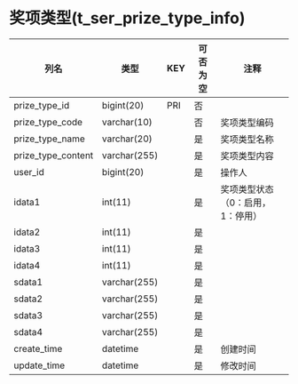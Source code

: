 # 奖项类型(t_ser_prize_type_info)
| 列名   | 类型   | KEY  | 可否为空 | 注释   |
| ---- | ---- | ---- | ---- | ---- |
|prize_type_id|bigint(20)|PRI|否||
|prize_type_code|varchar(10)||否|奖项类型编码|
|prize_type_name|varchar(20)||是|奖项类型名称|
|prize_type_content|varchar(255)||是|奖项类型内容|
|user_id|bigint(20)||是|操作人|
|idata1|int(11)||是|奖项类型状态（0：启用，1：停用）|
|idata2|int(11)||是||
|idata3|int(11)||是||
|idata4|int(11)||是||
|sdata1|varchar(255)||是||
|sdata2|varchar(255)||是||
|sdata3|varchar(255)||是||
|sdata4|varchar(255)||是||
|create_time|datetime||是|创建时间|
|update_time|datetime||是|修改时间|
